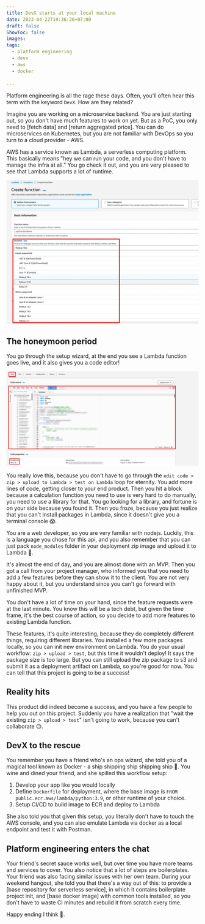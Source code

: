 ```yaml
---
title: DevX starts at your local machine
date: 2023-04-22T19:36:26+07:00
draft: false
ShowToc: false
images:
tags:
  - platform engineering
  - devx
  - aws
  - docker

---
```


Platform engineering is all the rage these days. Often, you'll often hear this term with the keyword `DevX`. How are they related?

Imagine you are working on a microservice backend. You are just starting out, so you don't have much features to work on yet. But as a PoC, you only need to [fetch data] and [return aggregated price]. You can do microservices on Kubernetes, but you are not familiar with DevOps so you turn to a cloud provider - AWS.

AWS has a service known as Lambda, a serverless computing platform. This basically means "hey we can run your code, and you don't have to manage the infra at all." You go check it out, and you are very pleased to see that Lambda supports a lot of runtime.

![lambda runtime](images/2023-04-22-20-00-57.webp)

## The honeymoon period

You go through the setup wizard, at the end you see a Lambda function goes live, and it also gives you a code editor!

![lambda code editor](images/2023-04-22-20-03-54.webp)

You really love this, because you don't have to go through the `edit code > zip > upload to Lambda > test on Lambda` loop for eternity. You add more lines of code, getting closer to your end product. Then you hit a block because a calculation function you need to use is very hard to do manually, you need to use a library for that. You go looking for a library, and fortune is on your side because you found it. Then you froze, because you just realize that you can't install packages in Lambda, since it doesn't give you a terminal console 😱.

You are a web developer, so you are very familiar with nodejs. Luckily, this is a language you chose for this api, and you also remember that you can just pack `node_modules` folder in your deployment zip image and upload it to Lambda 🎉.

It's almost the end of day, and you are almost done with an MVP. Then you got a call from your project manager, who informed you that you need to add a few features before they can show it to the client. You are not very happy about it, but you understand since you can't go forward with unfinished MVP.

You don't have a lot of time on your hand, since the feature requests were at the last minute. You know this will be a tech debt, but given the time frame, it's the best course of action, so you decide to add more features to existing Lambda function.

These features, it's quite interesting, because they do completely different things, requiring different libraries. You installed a few more packages locally, so you can init new environment on Lambda. You do your usual workflow: `zip > upload > test`, but this time it wouldn't deploy! It says the package size is too large. But you can still upload the zip package to s3 and submit it as a deployment artifact on Lambda, so you're good for now. You can tell that this project is going to be a success!

## Reality hits

This product did indeed become a success, and you have a few people to help you out on this project. Suddenly you have a realization that "wait the existing `zip > upload > test`" isn't going to work, because you can't collaborate 😥.

## DevX to the rescue

You remember you have a friend who's an ops wizard, she told you of a magical tool known as Docker - a ship shipping ship shipping ship 🐳. You wine and dined your friend, and she spilled this workflow setup:

1. Develop your app like you would locally
2. Define `Dockerfile` for deployment, where the base image is `FROM public.ecr.aws/lambda/python:3.9`, or other runtime of your choice.
3. Setup CI/CD to build image to ECR and deploy to Lambda

She also told you that given this setup, you literally don't have to touch the AWS console, and you can also emulate Lambda via docker as a local endpoint and test it with Postman.

## Platform engineering enters the chat

Your friend's secret sauce works well, but over time you have more teams and services to cover. You also notice that a lot of steps are boilerplates. Your friend was also facing similar issues with her own team. During your weekend hangout, she told you that there's a way out of this: to provide a [base repository for serverless service], in which it contains boilerplate project init, and [base docker image] with common tools installed, so you don't have to waste CI minutes and rebuild it from scratch every time.

Happy ending I think 🤠.
